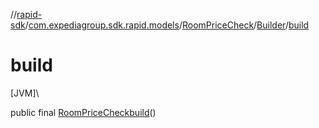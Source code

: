 //[rapid-sdk](../../../../index.md)/[com.expediagroup.sdk.rapid.models](../../index.md)/[RoomPriceCheck](../index.md)/[Builder](index.md)/[build](build.md)

# build

[JVM]\

public final [RoomPriceCheck](../index.md)[build](build.md)()
